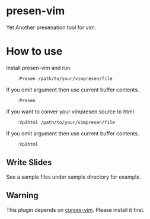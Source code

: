 # presen-vim
Yet Another presenation tool for vim.

# How to use
Install presen-vim and run 

        :Presen /path/to/your/vimpresen/file

If you omit argument then use current buffer contents.

        :Presen

If you want to conver your vimpresen source to html.

        :Vp2html /path/to/your/vimpresen/file

If you omit argument then use current buffer contents.

        :Vp2html 

## Write Slides
See a sample files under sample directory for example. 

## Warning
This plugin depends on [curses-vim](https://github.com/pocket7878/curses-vim). Please install it first.
